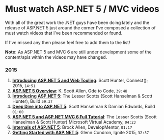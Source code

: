 # Must watch ASP.NET 5 / MVC videos

With all of the great work the .NET guys have been doing lately and the release of ASP.NET 5 just around the corner I've composed a collection of must watch videos that I've been recommended or found.

If I've missed any then please feel free to add them to the list!

**Note:** As ASP.NET 5 and MVC 6 are still under development some of the content/apis within the videos may have changed.

### 2015
1. [**Introducing ASP.NET 5 and Web Tooling**](https://channel9.msdn.com/Events/Visual-Studio/Connect-event-2015/100): Scott Hunter, Connect(); 2015, `14:51`
1. [**ASP.NET 5 Overview**](http://odetocode.com/videos/play/aspnet5-overview): K. Scott Allen, Ode to Code, `39:48`
2. [**Introducing ASP.NET 5**](https://www.youtube.com/watch?v=acZ75rxcxPs): The Lesser Scotts (Scott Hanselman & Scott Hunter), Build `59:37`
3. [**Deep Dive into ASP.NET 5**](https://www.youtube.com/watch?v=G5yHPlpTfHU): Scott Hanselman & Damian Edwards, Build `01:00`
4. [**ASP.NET 5 and ASP.NET MVC 6 Full Tutorial**](https://www.youtube.com/watch?v=P6qSEAsMD2c): The Lesser Scotts (Scott Hanselman & Scott Hunter) Microsoft Virtual Academy, `04:23`
5. [**Internals of ASP.NET 5**](https://www.youtube.com/watch?v=F2xCVGFIxwg): Brock Allen, DevelopMentor, `01:17`
6. [**Getting Started with ASP.NET 5**](https://www.youtube.com/watch?v=YvfMOg4OHVE): Glenn Condron, Ignite 2015, `32:37`

